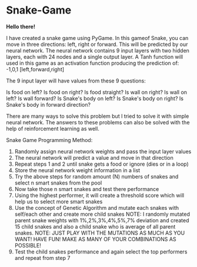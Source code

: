 # Snake-Game

<B> Hello there! </B>

I have created a snake game using PyGame.
In this gameof Snake, you can move in three directions: left, right or forward. This will be predicted by our neural network.
The neural network contains 9 input layers with two hidden layers, each with 24 nodes and a single output layer.
A Tanh function will used in this game as an activation function producing the prediction of: -1,0,1 [left,forward,right]

The 9 input layer will have values from these 9 questions:

Is food on left?
Is food on right?
Is food straight?
Is wall on right?
Is wall on left?
Is wall forward?
Is Snake's body on left?
Is Snake's body on right?
Is Snake's body in forward direction?

There are many ways to solve this problem but I tried to solve it with simple neural network.
The answers to these problems can also be solved with the help of reinforcement learning as well.

Snake Game Programming Method:
1. Randomly assign neural network weights and pass the input layer values
2. The neural network will predict a value and move in that direction 
3. Repeat steps 1 and 2 until snake gets a food or ignore (dies or in a loop)
4. Store the neural network weight information in a list
5. Try the above steps for random amount (N) numbers of snakes and select n smart snakes from the pool
6. Now take those n smart snakes and test there performance
7. Using the highest performer, it will create a threshold score which will help us to select more smart snakes 
8. Use the concept of Genetic Algorithm and mutate each snakes with self/each other and create more child snakes
NOTE: I randomly mutated parent snake weights with 1%,2%,3%,4%,5%,7% deviation and created 15 child snakes and also a child snake who is average of all parent snakes. 
NOTE: JUST PLAY WITH THE MUTATIONS AS MUCH AS YOU WANT! HAVE FUN! MAKE AS MANY OF YOUR COMBINATIONS AS POSSIBLE!
9. Test the child snakes performance and again select the top performers and repeat from step 7

